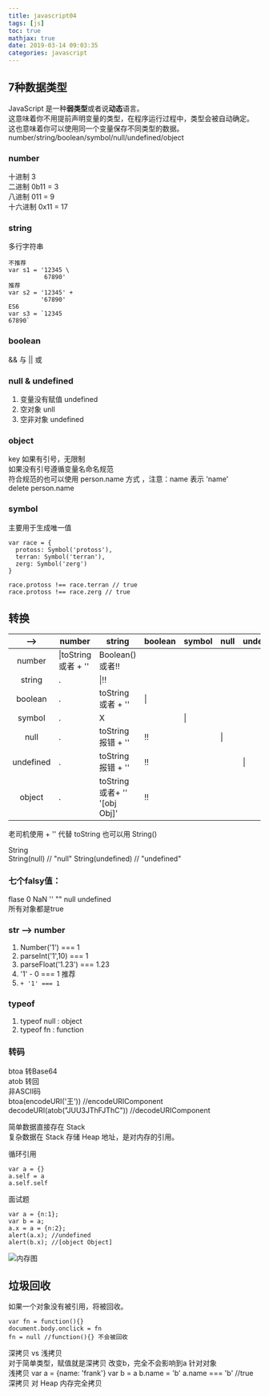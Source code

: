 ```yaml
---
title: javascript04
tags: [js]
toc: true
mathjax: true
date: 2019-03-14 09:03:35
categories: javascript
---
```

## 7种数据类型 
JavaScript 是一种**弱类型**或者说**动态**语言。  
这意味着你不用提前声明变量的类型，在程序运行过程中，类型会被自动确定。  
这也意味着你可以使用同一个变量保存不同类型的数据。    
number/string/boolean/symbol/null/undefined/object

### number  
十进制 3  
二进制 0b11 = 3  
八进制 011 = 9  
十六进制 0x11 = 17  

### string  
多行字符串
```
不推荐
var s1 = '12345 \
          67890'
推荐
var s2 = '12345' + 
         '67890'
ES6
var s3 = `12345
67890`
```

### boolean  
&& 与 || 或

### null & undefined
1. 变量没有赋值 undefined
2. 空对象 unll
3. 空非对象 undefined

### object  
key 如果有引号，无限制  
如果没有引号遵循变量名命名规范  
符合规范的也可以使用 person.name 方式 ，注意：name 表示 'name'  
delete person.name  

### symbol  
主要用于生成唯一值
```
var race = {
  protoss: Symbol('protoss'),
  terran: Symbol('terran'),
  zerg: Symbol('zerg')
}

race.protoss !== race.terran // true
race.protoss !== race.zerg // true
```

## 转换

|-->|number|string|boolean|symbol|null|undefined|object|
|:---:|---|---|---|---|---|---|---|
|number|\|toString 或者 + ''|Boolean() 或者!!|||||
|string|.|\|!!|||||
|boolean|.|toString 或者 + ''|\|||||
|symbol|.|X||\||||
|null|.|toString报错 + ''|!!||\|||
|undefined|.|toString报错 + ''|!!|||\||
|object|.|toString 或者+ '' '[obj Obj]'|!!||||\|

老司机使用 + '' 代替 toString 也可以用 String()  

String  
String(null) // "null"
String(undefined) // "undefined"

### 七个falsy值：  
flase 0 NaN '' "" null undefined  
所有对象都是true

### str --> number
1. Number('1') === 1
2. parseInt('1',10) === 1
3. parseFloat('1.23') === 1.23
4. '1' - 0 === 1 推荐
5. `+ '1' === 1`

### typeof  
1. typeof null : object
2. typeof fn : function

### 转码
btoa 转Base64  
atob 转回  
非ASCII码  
btoa(encodeURI('王')) //encodeURIComponent  
decodeURI(atob("JUU3JThFJThC")) //decodeURIComponent  

简单数据直接存在 Stack  
复杂数据在 Stack 存储 Heap 地址，是对内存的引用。

循环引用  
```
var a = {}  
a.self = a  
a.self.self  
```

面试题
```
var a = {n:1};
var b = a;
a.x = a = {n:2};
alert(a.x); //undefined
alert(b.x); //[object Object]
```
![内存图](内存图.png "内存图")

## 垃圾回收  
如果一个对象没有被引用，将被回收。 
```
var fn = function(){}
document.body.onclick = fn
fn = null //function(){} 不会被回收
```

深拷贝 vs 浅拷贝  
对于简单类型，赋值就是深拷贝
改变b，完全不会影响到a
针对对象  
浅拷贝 
var a = {name: 'frank'}
var b = a 
b.name = 'b'
a.name === 'b' //true
深拷贝 对 Heap 内存完全拷贝



